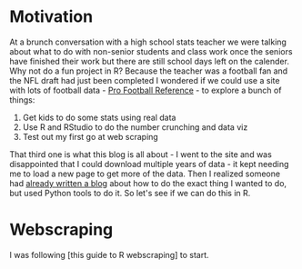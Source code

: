 # Motivation
At a brunch conversation with a high school stats teacher we were talking about what to do with non-senior students and class work once the seniors have finished their work but there are still school days left on the calender. Why not do a fun project in R? Because the teacher was a football fan and the NFL draft had just been completed I wondered if we could use a site with lots of football data - [Pro Football Reference](https://www.pro-football-reference.com) - to explore a bunch of things:  
1. Get kids to do some stats using real data
2. Use R and RStudio to do the number crunching and data viz
3. Test out my first go at web scraping

That third one is what this blog is all about - I went to the site and was disappointed that I could download multiple years of data - it kept needing me to load a new page to get more of the data. Then I realized someone had [already written a blog](http://savvastjortjoglou.com/nfl-draft.html) about how to do the exact thing I wanted to do, but used Python tools to do it. So let's see if we can do this in R.

# Webscraping
I was following [this guide to R webscraping] to start.  
